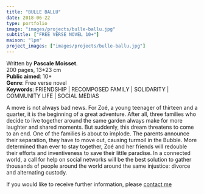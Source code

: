 ```yaml
---
title: "BULLE BALLU"
date: 2018-06-22
type: portfolio
image: "images/projects/bulle-ballu.jpg"
subtitle: ["FREE VERSE NOVEL 10+"]
maison: "lpm"
project_images: ["images/projects/bulle-ballu.jpg"]
---
```


Written by **Pascale Moisset**.   
200 pages, 13*23 cm      
**Public aimed**: 10+   
**Genre**: Free verse novel      
**Keywords**: FRIENDSHIP | RECOMPOSED FAMILY | SOLIDARITY | COMMUNITY LIFE | SOCIAL MEDIAS           


A move is not always bad news. 
For Zoé, a young teenager of thirteen and a quarter, it is the beginning of a great adventure. 
After all, three families who decide to live together around the same garden always make for more laughter and shared moments. But suddenly, this dream threatens to come to an end. One of the families is about to implode. The parents announce their separation, they have to move out, causing turmoil in the Bubble. 
More determined than ever to stay together, Zoé and her friends will redouble their efforts and inventiveness to save their little paradise. In a connected world, a call for help on social networks will be the best solution to gather thousands of people around the world around the same injustice: divorce and alternating custody.
  





If you would like to receive further information, please [contact me](mailto:melanie.guillaumin.edition@gmail.com)


